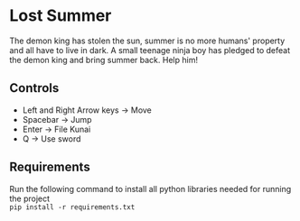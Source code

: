 # Lost Summer
The demon king has stolen the sun, summer is no more humans' property and all have to live in dark.
A small teenage ninja boy has pledged to defeat the demon king and bring summer back. Help him!

## Controls
- Left and Right Arrow keys ->  Move
- Spacebar -> Jump
- Enter -> File Kunai
- Q -> Use sword

## Requirements
Run the following command to install all python libraries needed for running the project  
`pip install -r requirements.txt`

